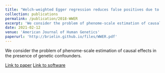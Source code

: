 ```yaml
---
title: "Welch-weighted Egger regression reduces false positives due to correlated pleiotropy in Mendelian Randomization."
collection: publications
permalink: /publication/2018-WWER
excerpt: 'We consider the problem of phenome-scale estimation of causal effects in the presence of genetic confounders.'
date: 2021-02-12
venue: 'American Journal of Human Genetics'
paperurl: 'http://brielin.github.io/files/WWER.pdf'
---
```

We consider the problem of phenome-scale estimation of causal effects in the presence of genetic confounders.

[Link to paper](http://brielin.github.io/files/WWER.pdf)
[Link to software](https://github.com/brielin/WWER)